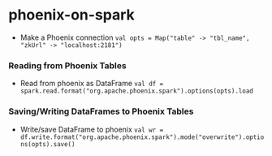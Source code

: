 # phoenix-on-spark

- Make a Phoenix connection 
    `val opts = Map("table" -> "tbl_name", "zkUrl" -> "localhost:2181")`

### Reading from Phoenix Tables
 - Read from phoenix as DataFrame
 `val df = spark.read.format("org.apache.phoenix.spark").options(opts).load`


### Saving/Writing DataFrames to Phoenix Tables

- Write/save DataFrame to phoenix
`val wr = df.write.format("org.apache.phoenix.spark").mode("overwrite").options(opts).save()`